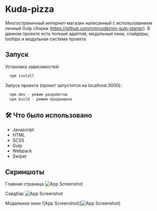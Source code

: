 
# Kuda-pizza

Многостраничный интернет-магазин написанный с использованием личный Gulp сборки (https://github.com/nmrcode/nm-gulp-starter). В данном проекте есть полный адаптив, модальные окна, слайдеры, tooltips и модульная система проекта

## Запуск

Установка зависимостей:
```bash
  npm install
```

Запуск проекта (проект запустится на localhost:3000):
```bash
  npm dev - режим разработки
  npm build - режим продакшена
``` 
## 🛠 Что было использовано
* Javascript
* HTML
* SCSS
* Gulp
* Webpack
* Swiper


## Скриншоты

Главная страница
![App Screenshot](https://github.com/nmrcode/ImagesForGH/blob/main/pizza.png)

Сайдбар
![App Screenshot](https://github.com/nmrcode/ImagesForGH/blob/main/pizza_2.png)

Модальное окно
![App Screenshot](![App Screenshot](https://github.com/nmrcode/ImagesForGH/blob/main/pizza.png))
